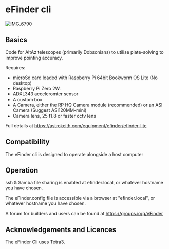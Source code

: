 # eFinder cli

![IMG_6790](https://github.com/user-attachments/assets/15d95f3e-2b0b-4bfa-b234-c52bd2c7e699)

## Basics

Code for AltAz telescopes (primarily Dobsonians) to utilise plate-solving to improve pointing accuracy.

Requires:

- microSd card loaded with Raspberry Pi 64bit Bookworm OS Lite (No desktop)
- Raspberry Pi Zero 2W.
- ADXL343 acceleromter sensor
- A custom box 
- A Camera, either the RP HQ Camera module (recommended) or an ASI Camera (Suggest ASI120MM-mini)
- Camera lens, 25 f1.8 or faster cctv lens

Full details at [
](https://astrokeith.com/equipment/efinder/efinder-lite)https://astrokeith.com/equipment/efinder/efinder-lite

## Compatibility

The eFinder cli is designed to operate alongside a host computer


## Operation

ssh & Samba file sharing is enabled at efinder.local, or whatever hostname you have chosen.

The eFinder.config file is accessible via a browser at "efinder.local", or whatever hostname you have chosen.

A forum for builders and users can be found at https://groups.io/g/eFinder

## Acknowledgements and Licences

The eFinder Cli uses Tetra3.

